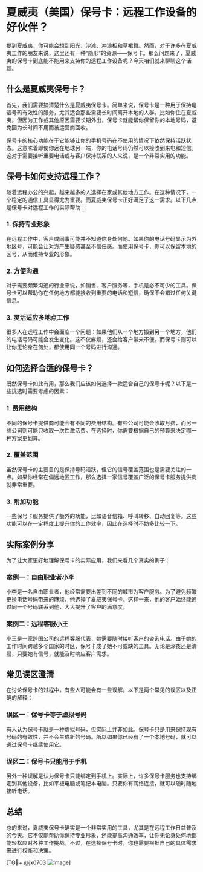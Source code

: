 # 夏威夷（美国）保号卡：远程工作设备的好伙伴？

提到夏威夷，你可能会想到阳光、沙滩、冲浪板和草裙舞。然而，对于许多在夏威夷工作的朋友来说，这里还有一种“隐形”的资源——保号卡。那么问题来了，夏威夷的保号卡到底能不能用来支持你的远程工作设备呢？今天咱们就来聊聊这个话题。

## 什么是夏威夷保号卡？

首先，我们需要搞清楚什么是夏威夷保号卡。简单来说，保号卡是一种用于保持电话号码有效性的服务，尤其适合那些需要长时间离开本地的人群。比如你住在夏威夷，但因为工作或其他原因需要长期外出，保号卡就能帮你保留你的本地号码，避免因为长时间不用而被运营商回收。

保号卡的核心功能在于它能够让你的手机号码在不使用的情况下依然保持活跃状态。这意味着即使你远在地球另一端，你的电话号码仍然可以接收到来电和短信。这对于需要接听重要电话或与客户保持联系的人来说，是一个非常实用的功能。

## 保号卡如何支持远程工作？

随着远程办公的兴起，越来越多的人选择在家或其他地方工作。在这种情况下，一个稳定的通信工具显得尤为重要。而夏威夷保号卡正好满足了这一需求。以下几点是保号卡对远程工作的实际帮助：

### 1. **保持专业形象**
   在远程工作中，客户或同事可能并不知道你身处何地。如果你的电话号码显示为外地区号，可能会让对方产生疑惑甚至不信任感。而使用保号卡，你可以保留本地的区号，从而维持专业的形象。

### 2. **方便沟通**
   对于需要频繁沟通的行业来说，如销售、客户服务等，手机是必不可少的工具。保号卡可以帮助你在任何地方都能接收到重要的电话和短信，确保不会错过任何关键信息。

### 3. **灵活适应多地点工作**
   很多人在远程工作中会面临一个问题：如果他们从一个地方搬到另一个地方，他们的电话号码可能会发生变化。这不仅麻烦，还会给客户带来不便。而保号卡则可以让你无论身在何处，都使用同一个号码进行沟通。

## 如何选择合适的保号卡？

既然保号卡如此有用，那么我们应该如何选择一款适合自己的保号卡呢？以下是一些挑选时需要考虑的因素：

### 1. **费用结构**
   不同的保号卡提供商可能会有不同的费用结构。有些公司可能会收取月费，而另一些公司则可能只收取一次性激活费。在选择时，你需要根据自己的预算来决定哪一种方案更划算。

### 2. **覆盖范围**
   虽然保号卡的主要目的是保持号码活跃，但它的信号覆盖范围也是需要关注的一点。如果你经常在偏远地区工作，那么选择一家信号覆盖广泛的保号卡服务提供商就非常重要。

### 3. **附加功能**
   一些保号卡服务提供了额外的功能，比如语音信箱、呼叫转移、自动回复等。这些功能可以在一定程度上提升你的工作效率，因此在选择时不妨多比较一下。

## 实际案例分享

为了让大家更好地理解保号卡的实际应用，我们来看几个真实的例子：

### 案例一：自由职业者小李
小李是一名自由职业者，他经常需要出差到不同的城市为客户服务。为了避免频繁更换电话号码带来的麻烦，他选择了夏威夷保号卡。这样一来，他的客户始终能通过同一个号码联系到他，大大提升了客户的满意度。

### 案例二：远程客服小王
小王是一家跨国公司的远程客服代表，她需要随时接听客户的咨询电话。由于她的工作时间跨越多个国家的时区，保号卡成了她不可或缺的工具。无论是深夜还是清晨，只要她有信号，就能及时响应客户需求。

## 常见误区澄清

在讨论保号卡的过程中，有些人可能会有一些误解。以下是两个常见的误区以及正确的解释：

### 误区一：保号卡等于虚拟号码
   有人认为保号卡就是一种虚拟号码，但实际上并非如此。保号卡只是用来保持现有号码的有效性，并不会生成新的号码。所以如果你已经有了一个本地号码，就可以通过保号卡继续使用它。

### 误区二：保号卡只能用于手机
   另外一种误解是认为保号卡只能绑定到手机上。实际上，许多保号卡服务也支持绑定到其他设备，比如平板电脑或笔记本电脑。只要你有网络连接，就可以随时随地接听电话。

## 总结

总的来说，夏威夷保号卡确实是一个非常实用的工具，尤其是在远程工作日益普及的今天。它不仅能帮助你保持专业形象，还能提高沟通效率，让你无论身处何地都能轻松应对各种工作挑战。不过，在选择保号卡时，你也需要根据自己的具体需求来进行权衡和决策。

[TG💪+ @jx0703 ![Image](https://github.com/user-attachments/assets/dbca1d08-cadb-493c-b0ec-ad6f7a83f270)]